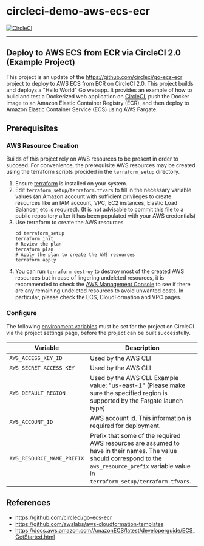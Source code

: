 circleci-demo-aws-ecs-ecr
=========================

[![CircleCI](https://circleci.com/gh/CircleCI-Public/circleci-demo-aws-ecs-ecr.svg?style=svg)](https://circleci.com/gh/CircleCI-Public/circleci-demo-aws-ecs-ecr)

---

## Deploy to AWS ECS from ECR via CircleCI 2.0 (Example Project)
This project is an update of the https://github.com/circleci/go-ecs-ecr project to
deploy to AWS ECS from ECR on CircleCI 2.0.
This project builds and deploys a "Hello World" Go webapp. It provides an example of how to build and test a Dockerized 
web application on [CircleCI](https://circleci.com), push the Docker image to an Amazon Elastic Container Registry (ECR), and then deploy to Amazon Elastic Container Service (ECS) using AWS Fargate.

## Prerequisites
### AWS Resource Creation
Builds of this project rely on AWS resources to be present in order to succeed. For convenience, the prerequisite AWS resources may be created using the terraform scripts procided in the `terraform_setup` directory.
1. Ensure [terraform](https://www.terraform.io/) is installed on your system.
2. Edit `terraform_setup/terraform.tfvars` to fill in the necessary variable values (an Amazon account with sufficient privileges to create resources like an IAM account, VPC, EC2 instances, Elastic Load Balancer, etc is required). (It is not advisable to commit this file to a public repository after it has been populated with your AWS credentials)
3. Use terraform to create the AWS resources
    ```
    cd terraform_setup
    terraform init
    # Review the plan
    terraform plan
    # Apply the plan to create the AWS resources
    terraform apply
    ```
4. You can run `terraform destroy` to destroy most of the created AWS resources but in case of lingering undeleted resources, it is recommended to check the [AWS Management Console](https://console.aws.amazon.com/) to see if there are any remaining undeleted resources to avoid unwanted costs. In particular, please check the ECS, CloudFormation and VPC pages.

### Configure 
The following [environment variables](https://circleci.com/docs/2.0/env-vars/#setting-an-environment-variable-in-a-project) must be set for the project on CircleCI via the project settings page, before the project can be built successfully.


| Variable                       | Description                                               |
| ------------------------------ | --------------------------------------------------------- |
| `AWS_ACCESS_KEY_ID`            | Used by the AWS CLI                                       |
| `AWS_SECRET_ACCESS_KEY `       | Used by the AWS CLI                                       |
| `AWS_DEFAULT_REGION`           | Used by the AWS CLI. Example value: "us-east-1" (Please make sure the specified region is supported by the Fargate launch type)                          |
| `AWS_ACCOUNT_ID`               | AWS account id. This information is required for deployment.                                   |
| `AWS_RESOURCE_NAME_PREFIX`     | Prefix that some of the required AWS resources are assumed to have in their names. The value should correspond to the `aws_resource_prefix` variable value in `terraform_setup/terraform.tfvars`.                             |

## References
- https://github.com/circleci/go-ecs-ecr
- https://github.com/awslabs/aws-cloudformation-templates
- https://docs.aws.amazon.com/AmazonECS/latest/developerguide/ECS_GetStarted.html
